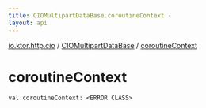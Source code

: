 ```yaml
---
title: CIOMultipartDataBase.coroutineContext - 
layout: api
---
```


<div class='api-docs-breadcrumbs'><a href="../index.html">io.ktor.http.cio</a> / <a href="index.html">CIOMultipartDataBase</a> / <a href="./coroutine-context.html">coroutineContext</a></div>

# coroutineContext

<div class="signature"><code><span class="keyword">val </span><span class="identifier">coroutineContext</span><span class="symbol">: </span><span class="identifier">&lt;ERROR CLASS&gt;</span></code></div>
